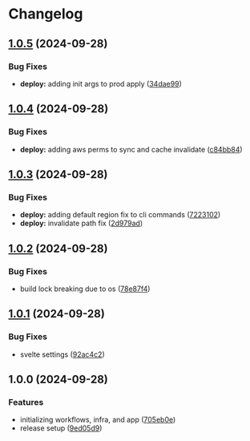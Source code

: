 # Changelog

## [1.0.5](https://github.com/jamcatbiz/jamescate.com/compare/v1.0.4...v1.0.5) (2024-09-28)


### Bug Fixes

* **deploy:** adding init args to prod apply ([34dae99](https://github.com/jamcatbiz/jamescate.com/commit/34dae99908f2d2f9063af87520c93a94dc3620de))

## [1.0.4](https://github.com/jamcatbiz/jamescate.com/compare/v1.0.3...v1.0.4) (2024-09-28)


### Bug Fixes

* **deploy:** adding aws perms to sync and cache invalidate ([c84bb84](https://github.com/jamcatbiz/jamescate.com/commit/c84bb849971f063f1d83023079afc2e54f9d7caf))

## [1.0.3](https://github.com/jamcatbiz/jamescate.com/compare/v1.0.2...v1.0.3) (2024-09-28)


### Bug Fixes

* **deploy:** adding default region fix to cli commands ([7223102](https://github.com/jamcatbiz/jamescate.com/commit/72231025666fbd592b2483a3531a7a24ae00b3bb))
* **deploy:** invalidate path fix ([2d979ad](https://github.com/jamcatbiz/jamescate.com/commit/2d979ada8dd78e882ac3354ad3c2c30388bd36c9))

## [1.0.2](https://github.com/jamcatbiz/jamescate.com/compare/v1.0.1...v1.0.2) (2024-09-28)


### Bug Fixes

* build lock breaking due to os ([78e87f4](https://github.com/jamcatbiz/jamescate.com/commit/78e87f49295d2c3514ec798172c89becb7c5e75f))

## [1.0.1](https://github.com/jamcatbiz/jamescate.com/compare/v1.0.0...v1.0.1) (2024-09-28)


### Bug Fixes

* svelte settings ([92ac4c2](https://github.com/jamcatbiz/jamescate.com/commit/92ac4c2a01e2dc729a6a3686160b0e0cbe4c3793))

## 1.0.0 (2024-09-28)


### Features

* initializing workflows, infra, and app ([705eb0e](https://github.com/jamcatbiz/jamescate.com/commit/705eb0e7d3721243f7f23be38692ebbc3a99a873))
* release setup ([9ed05d9](https://github.com/jamcatbiz/jamescate.com/commit/9ed05d9532d6b0d571a0ec73b4f1726032cf3158))

